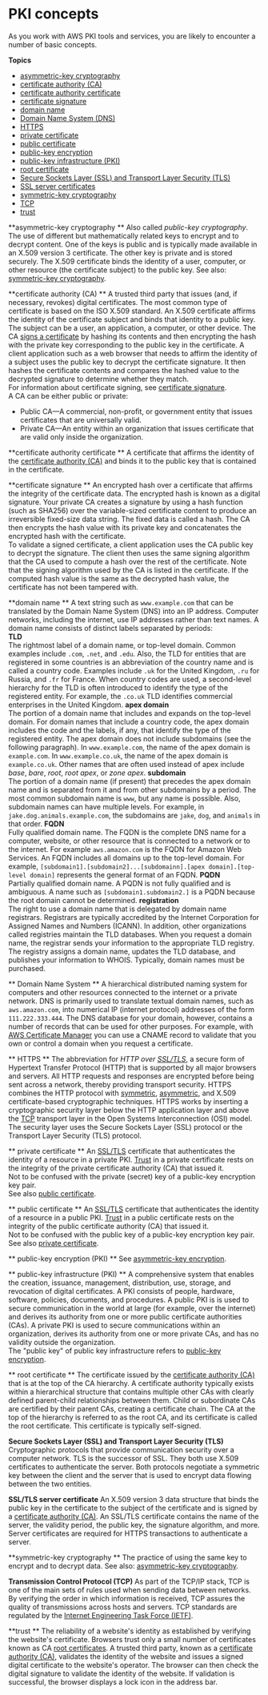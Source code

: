# PKI concepts<a name="pki-concepts"></a>

As you work with AWS PKI tools and services, you are likely to encounter a number of basic concepts\.

**Topics**
+  [asymmetric\-key cryptography](#concept-asymmetric) 
+  [certificate authority \(CA\) ](#concept-ca) 
+  [certificate authority certificate](#concept-ca-cert) 
+  [certificate signature](#concept-signing) 
+  [domain name](#concept-dn) 
+  [Domain Name System \(DNS\)](#concept-dns) 
+  [HTTPS](#concept-https) 
+  [private certificate](#concept-priv-cert) 
+  [public certificate](#concept-pub-cert) 
+  [public\-key encryption](#concept-asymmetric) 
+  [public\-key infrastructure \(PKI\)](#concept-pki) 
+  [root certificate](#concept-root) 
+  [Secure Sockets Layer \(SSL\) and Transport Layer Security \(TLS\) ](#concept-ssl) 
+  [SSL server certificates](#concept-sslcert) 
+  [symmetric\-key cryptography](#concept-symmetric) 
+  [TCP](#concept-tcp) 
+  [trust](#concept-trust)

**asymmetric\-key cryptography **  <a name="concept-asymmetric"></a>
Also called *public\-key cryptography*\. The use of different but mathematically related keys to encrypt and to decrypt content\. One of the keys is public and is typically made available in an X\.509 version 3 certificate\. The other key is private and is stored securely\. The X\.509 certificate binds the identity of a user, computer, or other resource \(the certificate subject\) to the public key\. See also: [symmetric\-key cryptography](#concept-symmetric)\.

**certificate authority \(CA\) **  <a name="concept-ca"></a>
A trusted third party that issues \(and, if necessary, revokes\) digital certificates\. The most common type of certificate is based on the ISO X\.509 standard\. An X\.509 certificate affirms the identity of the certificate subject and binds that identity to a public key\. The subject can be a user, an application, a computer, or other device\. The CA [signs a certificate](#concept-signing) by hashing its contents and then encrypting the hash with the private key corresponding to the public key in the certificate\. A client application such as a web browser that needs to affirm the identity of a subject uses the public key to decrypt the certificate signature\. It then hashes the certificate contents and compares the hashed value to the decrypted signature to determine whether they match\.  
For information about certificate signing, see [certificate signature](#concept-signing)\.  
A CA can be either public or private:  
+ Public CA—A commercial, non\-profit, or government entity that issues certificates that are universally valid\.
+ Private CA—An entity within an organization that issues certificate that are valid only inside the organization\.

**certificate authority certificate **  <a name="concept-ca-cert"></a>
A certificate that affirms the identity of the [certificate authority \(CA\)](#concept-ca) and binds it to the public key that is contained in the certificate\.

**certificate signature **  <a name="concept-signing"></a>
An encrypted hash over a certificate that affirms the integrity of the certificate data\. The encrypted hash is known as a digital signature\. Your private CA creates a signature by using a hash function \(such as SHA256\) over the variable\-sized certificate content to produce an irreversible fixed\-size data string\. The fixed data is called a hash\. The CA then encrypts the hash value with its private key and concatenates the encrypted hash with the certificate\.  
To validate a signed certificate, a client application uses the CA public key to decrypt the signature\. The client then uses the same signing algorithm that the CA used to compute a hash over the rest of the certificate\. Note that the signing algorithm used by the CA is listed in the certificate\. If the computed hash value is the same as the decrypted hash value, the certificate has not been tampered with\.

**domain name **  <a name="concept-dn"></a>
A text string such as `www.example.com` that can be translated by the Domain Name System \(DNS\) into an IP address\. Computer networks, including the internet, use IP addresses rather than text names\. A domain name consists of distinct labels separated by periods:  
**TLD**  
The rightmost label of a domain name, or top\-level domain\. Common examples include `.com`, `.net`, and `.edu`\. Also, the TLD for entities that are registered in some countries is an abbreviation of the country name and is called a country code\. Examples include `.uk` for the United Kingdom, `.ru` for Russia, and `.fr` for France\. When country codes are used, a second\-level hierarchy for the TLD is often introduced to identify the type of the registered entity\. For example, the `.co.uk` TLD identifies commercial enterprises in the United Kingdom\. 
**apex domain**  
The portion of a domain name that includes and expands on the top\-level domain\. For domain names that include a country code, the apex domain includes the code and the labels, if any, that identify the type of the registered entity\. The apex domain does not include subdomains \(see the following paragraph\)\. In `www.example.com`, the name of the apex domain is `example.com`\. In `www.example.co.uk`, the name of the apex domain is `example.co.uk`\. Other names that are often used instead of apex include *base*, *bare*, *root*, *root apex*, or *zone apex*\. 
**subdomain**  
The portion of a domain name \(if present\) that precedes the apex domain name and is separated from it and from other subdomains by a period\. The most common subdomain name is `www`, but any name is possible\. Also, subdomain names can have multiple levels\. For example, in `jake.dog.animals.example.com`, the subdomains are `jake`, `dog`, and `animals` in that order\. 
**FQDN**  
Fully qualified domain name\. The FQDN is the complete DNS name for a computer, website, or other resource that is connected to a network or to the internet\. For example `aws.amazon.com` is the FQDN for Amazon Web Services\. An FQDN includes all domains up to the top\-level domain\. For example, `[subdomain1].[subdomain2]...[subdomainn].[apex domain].[top-level domain]` represents the general format of an FQDN\.
**PQDN**  
Partially qualified domain name\. A PQDN is not fully qualified and is ambiguous\. A name such as `[subdomain1.subdomain2.]` is a PQDN because the root domain cannot be determined\.
**registration**  
The right to use a domain name that is delegated by domain name registrars\. Registrars are typically accredited by the Internet Corporation for Assigned Names and Numbers \(ICANN\)\. In addition, other organizations called registries maintain the TLD databases\. When you request a domain name, the registrar sends your information to the appropriate TLD registry\. The registry assigns a domain name, updates the TLD database, and publishes your information to WHOIS\. Typically, domain names must be purchased\.

** Domain Name System **  <a name="concept-dns"></a>
A hierarchical distributed naming system for computers and other resources connected to the internet or a private network\. DNS is primarily used to translate textual domain names, such as `aws.amazon.com`, into numerical IP \(internet protocol\) addresses of the form `111.222.333.444`\. The DNS database for your domain, however, contains a number of records that can be used for other purposes\. For example, with [AWS Certificate Manager](awspki-service-acm.md) you can use a CNAME record to validate that you own or control a domain when you request a certificate\.

** HTTPS **  <a name="concept-https"></a>
The abbreviation for *HTTP over [SSL/TLS](#concept-ssl)*, a secure form of Hypertext Transfer Protocol \(HTTP\) that is supported by all major browsers and servers\. All HTTP requests and responses are encrypted before being sent across a network, thereby providing transport security\. HTTPS combines the HTTP protocol with [symmetric](#concept-symmetric), [asymmetric](#concept-asymmetric), and X\.509 certificate\-based cryptographic techniques\. HTTPS works by inserting a cryptographic security layer below the HTTP application layer and above the [TCP](#concept-tcp) transport layer in the Open Systems Interconnection \(OSI\) model\. The security layer uses the Secure Sockets Layer \(SSL\) protocol or the Transport Layer Security \(TLS\) protocol\. 

** private certificate **  <a name="concept-priv-cert"></a>
An [SSL/TLS](#concept-ssl) certificate that authenticates the identity of a resource in a private PKI\. [Trust](#concept-trust) in a private certificate rests on the integrity of the private certificate authority \(CA\) that issued it\.  
Not to be confused with the private \(secret\) key of a public\-key encryption key pair\.  
See also [public certificate](#concept-pub-cert)\.

** public certificate **  <a name="concept-pub-cert"></a>
An [SSL/TLS](#concept-ssl) certificate that authenticates the identity of a resource in a public PKI\. [Trust](#concept-trust) in a public certificate rests on the integrity of the public certificate authority \(CA\) that issued it\.  
Not to be confused with the public key of a public\-key encryption key pair\.  
See also [private certificate](#concept-priv-cert)\.

** public\-key encryption \(PKI\) **  <a name="concept-pubkeycrypt"></a>
See [asymmetric\-key encryption](#concept-asymmetric)\.

** public\-key infrastructure \(PKI\) **  <a name="concept-pki"></a>
A comprehensive system that enables the creation, issuance, management, distribution, use, storage, and revocation of digital certificates\. A PKI consists of people, hardware, software, policies, documents, and procedures\. A public PKI is is used to secure communication in the world at large \(for example, over the internet\) and derives its authority from one or more public certificate authorities \(CAs\)\. A private PKI is used to secure communications within an organization, derives its authority from one or more private CAs, and has no validity outside the organization\.  
The "public key" of public key infrastructure refers to [public\-key encryption](#concept-asymmetric)\.

** root certificate **  <a name="concept-root"></a>
The certificate issued by the [certificate authority \(CA\)](#concept-ca) that is at the top of the CA hierarchy\. A certificate authority typically exists within a hierarchical structure that contains multiple other CAs with clearly defined parent\-child relationships between them\. Child or subordinate CAs are certified by their parent CAs, creating a certificate chain\. The CA at the top of the hierarchy is referred to as the root CA, and its certificate is called the root certificate\. This certificate is typically self\-signed\. 

**Secure Sockets Layer \(SSL\) and Transport Layer Security \(TLS\)**  <a name="concept-ssl"></a>
Cryptographic protocols that provide communication security over a computer network\. TLS is the successor of SSL\. They both use X\.509 certificates to authenticate the server\. Both protocols negotiate a symmetric key between the client and the server that is used to encrypt data flowing between the two entities\. 

**SSL/TLS server certificate**  <a name="concept-sslcert"></a>
An X\.509 version 3 data structure that binds the public key in the certificate to the subject of the certificate and is signed by a [certificate authority \(CA\)](#concept-ca)\. An SSL/TLS certificate contains the name of the server, the validity period, the public key, the signature algorithm, and more\. Server certificates are required for HTTPS transactions to authenticate a server\.

**symmetric\-key cryptography **  <a name="concept-symmetric"></a>
The practice of using the same key to encrypt and to decrypt data\. See also: [asymmetric\-key cryptography](#concept-asymmetric)\.

**Transmission Control Protocol \(TCP\)**  <a name="concept-tcp"></a>
As part of the TCP/IP stack, TCP is one of the main sets of rules used when sending data between networks\. By verifying the order in which information is received, TCP assures the quality of transmissions across hosts and servers\. TCP standards are regulated by the [Internet Engineering Task Force \(IETF\)](https://www.ietf.org/)\. 

**trust **  <a name="concept-trust"></a>
The reliability of a website's identity as established by verifying the website's certificate\. Browsers trust only a small number of certificates known as CA [root certificates](#concept-root)\. A trusted third party, known as a [certificate authority \(CA\)](#concept-ca), validates the identity of the website and issues a signed digital certificate to the website's operator\. The browser can then check the digital signature to validate the identity of the website\. If validation is successful, the browser displays a lock icon in the address bar\.